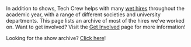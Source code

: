 In addition to shows, Tech Crew helps with many [wet hires](/hires) throughout the academic year, with a range of
different societies and university departments. This page lists an archive of most of the hires we've worked on.
Want to get involved? Visit the [Get Involved](/opportunities) page for more information!

Looking for the show archive? [Click here](/shows)!
